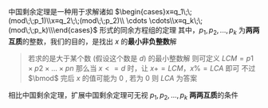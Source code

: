 中国剩余定理是一种用于求解诸如
$\begin{cases}x≡q_1\;\;(mod\;\;p_1)\\x≡q_2\;\;(mod\;\;p_2)\\ \cdots \cdots\\x≡q_k\;\;(mod\;\;p_k)\\\end{cases}$
形式的同余方程组的定理
其中，$p_1,p_2,...,p_k$ 为**两两互质**的整数，我们的目的，是找出 $x$ 的**最小非负整数**解

> 若求的是大于某个数 (假设这个数是 $d$) 的最小整数解
> 则可定义 $LCM = p1\times p2\times ... \times pn$
> 那么当 $x <= d$ 时，让 $x += LCM$，$x\%=LCA$ 即可
> 不过 $\bmod$ 完后 $x$ 的值可能为 $0$ , 若为 $0$ 则 $LCA$ 为答案

相比中国剩余定理，扩展中国剩余定理可无视 $p_1,p_2,...,p_k$ **两两互质**的条件

